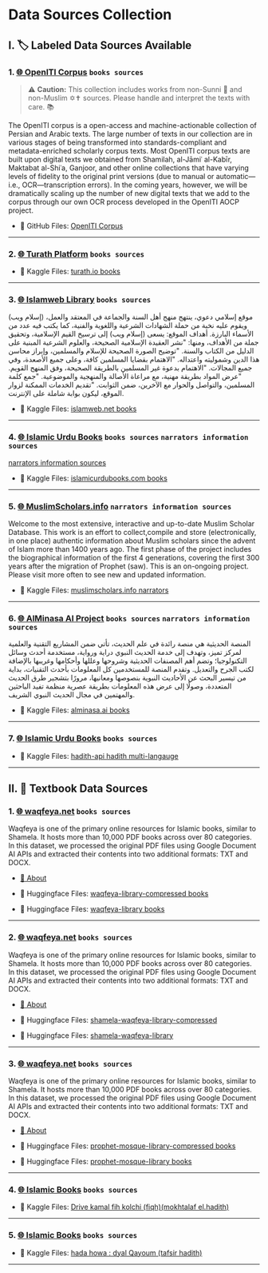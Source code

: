 # Data Sources Collection

## I. 🏷️ Labeled Data Sources Available

### 1. [🌐 OpenITI Corpus](https://openiti.org/projects/OpenITI%20Corpus.html) `books sources`
> ⚠️ **Caution:** This collection includes works from non-Sunni 🕌 and non-Muslim ✡️✝️ sources. Please handle and interpret the texts with care. 📚

The OpenITI corpus is a open-access and machine-actionable collection of Persian and Arabic texts.
The large number of texts in our collection are in various stages of being transformed into standards-compliant and metadata-enriched scholarly corpus texts.
Most OpenITI corpus texts are built upon digital texts we obtained from Shamilah, al-Jāmiʿ al-Kabīr, Maktabat al-Shiʿa, Ganjoor, and other online collections that have varying levels of fidelity to the original print versions (due to manual or automatic—i.e., OCR—transcription errors). In the coming years, however, we will be dramatically scaling up the number of new digital texts that we add to the corpus through our own OCR process developed in the OpenITI AOCP project.

- 📂 GitHub Files: [OpenITI Corpus](https://github.com/OpenITI/RELEASE/tree/v2023.1.8)

---

### 2. [🌐 Turath Platform](https://app.turath.io/) `books sources`

- 📂 Kaggle Files: [turath.io books](https://www.kaggle.com/datasets/mahmoudlotfi/islam-arabic-books/data)

---

### 3. [🌐 Islamweb Library](https://www.islamweb.net/ar/library/index.php?page=bookslist) `books sources`

(إسلام ويب) موقع إسلامي دعوي، ينتهج منهج أهل السنة والجماعة في المعتقد والعمل، ويقوم عليه نخبة من حملة الشهادات الشرعية واللغوية والفنية، كما يكتب فيه عدد من الأسماء البارزة.
أهداف الموقع:
يسعى (إسلام ويب) إلى ترسيخ القيم الإسلامية، وتحقيق جملة من الأهداف، ومنها:
"نشر العقيدة الإسلامية الصحيحة، والعلوم الشرعية المبنية على الدليل من الكتاب والسنة.
"توضيح الصورة الصحيحة للإسلام والمسلمين، وإبراز محاسن هذا الدين وشموليته واعتداله.
"الاهتمام بقضايا المسلمين كافة، وعلى جميع الأصعدة، وفي جميع المجالات.
"الاهتمام بدعوة غير المسلمين بالطريقة الصحيحة، وفق المنهج القويم.
"عرض المواد بطريقة مهنية، مع مراعاة الأصالة والمنهجية والموضوعية.
"جمع كلمة المسلمين، والتواصل والحوار مع الآخرين، ضمن الثوابت.
"تقديم الخدمات الممكنة لزوار الموقع، ليكون بوابة شاملة على الإنترنت.

- 📂 Kaggle Files: [islamweb.net books](#)
---

### 4. [🌐 Islamic Urdu Books](https://islamicurdubooks.com/index.php) `books sources` `narrators information sources`

[narrators information sources](https://islamicurdubooks.com/hadith/rawylistcomplete.php?bookid=1&LFirstChar=%d8%a8)

- 📂 Kaggle Files: [islamicurdubooks.com books](https://www.kaggle.com/datasets/mahmoudlotfi/islamicurdubooks-com-data)

---

### 5. [🌐 MuslimScholars.info](https://muslimscholars.info/manage.php?) `narrators information sources`

Welcome to the most extensive, interactive and up-to-date Muslim Scholar Database.
This work is an effort to collect,compile and store (electronically, in one place) authentic information about Muslim scholars since the advent of Islam more than 1400 years ago. The first phase of the project includes the biographical information of the first 4 generations, covering the first 300 years after the migration of Prophet (saw). This is an on-ongoing project. Please visit more often to see new and updated information.

- 📂 Kaggle Files: [muslimscholars.info narrators](https://www.kaggle.com/datasets/mahmoudlotfi/narratorsfrom-muslimscholars-info)

---

### 6. [🌐 AlMinasa AI Project](https://alminasa.ai/) `books sources` `narrators information sources`

المنصة الحديثية هي منصة رائدة في علم الحديث، تأتي ضمن المشاريع التقنية والعلمية لمركز تميز، وتهدف إلى خدمة الحديث النبوي دراية ورواية، مستخدمة أحدث وسائل التكنولوجيا؛ وتضم أهم المصنفات الحديثية وشروحها وعللها وأحكامها وغريبها بالإضافة لكتب الجرح والتعديل. وتقدم المنصة للمستخدمين كل المعلومات بأحدث التقنيات، بداية من تيسير البحث عن الأحاديث النبوية بنصوصها ومعانيها، مرورًا بتشجير طرق الحديث المتعددة، وصولًا إلى عرض هذه المعلومات بطريقة عصرية منظمة تفيد الباحثين والمهتمين في مجال الحديث النبوي الشريف.

- 📂 Kaggle Files: [alminasa.ai books](https://www.kaggle.com/datasets/nazmuddhohaansary/alminasadata)

---

### 7. [🌐 Islamic Urdu Books](https://github.com/fawazahmed0/hadith-api/) `books sources`

- 📂 Kaggle Files: [hadith-api hadith multi-langauge](https://www.kaggle.com/datasets/mahmoudlotfi/hadith-api-data)

---

## II. 📖 Textbook Data Sources

### 1. [🌐 waqfeya.net](https://waqfeya.net/index.php) `books sources`

Waqfeya is one of the primary online resources for Islamic books, similar to Shamela. It hosts more than 10,000 PDF books across over 80 categories.
In this dataset, we processed the original PDF files using Google Document AI APIs and extracted their contents into two additional formats: TXT and DOCX.

- [🎥 About](https://www.youtube.com/watch?v=qxO0GTz-cp8)

- 📂 Huggingface Files: [waqfeya-library-compressed books](https://huggingface.co/datasets/ieasybooks-org/waqfeya-library-compressed)

- 📂 Huggingface Files: [waqfeya-library books](https://huggingface.co/datasets/ieasybooks-org/waqfeya-library)

---

### 2. [🌐 waqfeya.net](https://waqfeya.net/index.php) `books sources`

Waqfeya is one of the primary online resources for Islamic books, similar to Shamela. It hosts more than 10,000 PDF books across over 80 categories.
In this dataset, we processed the original PDF files using Google Document AI APIs and extracted their contents into two additional formats: TXT and DOCX.

- [🎥 About](https://www.youtube.com/watch?v=qxO0GTz-cp8)

- 📂 Huggingface Files: [shamela-waqfeya-library-compressed](https://huggingface.co/datasets/ieasybooks-org/shamela-waqfeya-library-compressed)

- 📂 Huggingface Files: [shamela-waqfeya-library](https://huggingface.co/datasets/ieasybooks-org/shamela-waqfeya-library)

---

### 3. [🌐 waqfeya.net](https://waqfeya.net/index.php) `books sources`

Waqfeya is one of the primary online resources for Islamic books, similar to Shamela. It hosts more than 10,000 PDF books across over 80 categories.
In this dataset, we processed the original PDF files using Google Document AI APIs and extracted their contents into two additional formats: TXT and DOCX.

- [🎥 About](https://www.youtube.com/watch?v=qxO0GTz-cp8)

- 📂 Huggingface Files: [prophet-mosque-library-compressed books](https://huggingface.co/datasets/ieasybooks-org/prophet-mosque-library-compressed)

- 📂 Huggingface Files: [prophet-mosque-library books](https://huggingface.co/datasets/ieasybooks-org/prophet-mosque-library)

---

### 4. [🌐 Islamic Books](#) `books sources`

- 📂 Kaggle Files: [Drive kamal fih kolchi (fiqh)(mokhtalaf el.hadith)](https://drive.google.com/drive/u/1/folders/1SN7oiD46r6rO5W7q57ujjHGHxFzi-rOI)

---

### 5. [🌐 Islamic Books](#) `books sources`

- 📂 Kaggle Files: [hada howa : dyal Qayoum (tafsir hadith)](https://drive.google.com/file/d/1qAa9tBJxvcrENW6oSo_ZdjUaXfg2LtC5/view)

---
